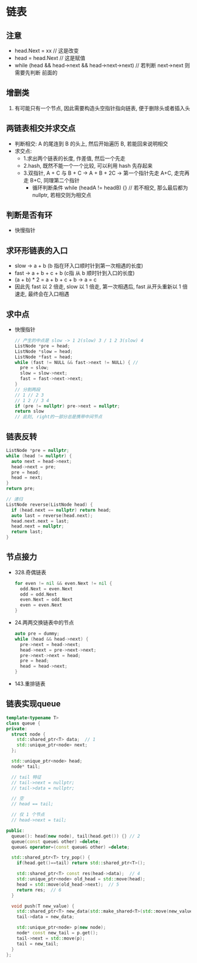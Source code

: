 # 链表

## 注意

- head.Next = xx // 这是改变
- head = head.Next // 这是赋值
- while (head && head->next && head->next->next) // 若判断 next->next 则需要先判断 前面的

## 增删类

1. 有可能只有一个节点, 因此需要构造头空指针指向链表, 便于删除头或者插入头  

## 两链表相交并求交点

- 判断相交: A 的尾连到 B 的头上, 然后开始遍历 B, 若能回来说明相交
- 求交点:
  - 1.求出两个链表的长度, 作差值, 然后一个先走
  - 2.hash, 既然不能一个一个比较, 可以利用 hash 先存起来
  - 3.双指针, A + C 与 B + C -> A + B + 2C -> 第一个指针先走 A+C, 走完再走 B+C, 同理第二个指针
    - 循环判断条件 while (headA != headB) {} // 若不相交, 那么最后都为 nullptr, 若相交则为相交点

## 判断是否有环

- 快慢指针

## 求环形链表的入口

- slow -> a + b (b 指在环入口顺时针到第一次相遇的长度)
- fast -> a + b + c + b (c指 从 b 顺时针到入口的长度)
- (a + b) * 2 = a + b + c + b -> a = c
- 因此先 fast 以 2 倍走, slow 以 1 倍走, 第一次相遇后, fast 从开头重新以 1 倍速走, 最终会在入口相遇

## 求中点

- 快慢指针

  ```c
  // 产生的中点是 slow -> 1 2(slow) 3 / 1 2 3(slow) 4
  ListNode *pre = head;
  ListNode *slow = head;
  ListNode *fast = head;
  while (fast != NULL && fast->next != NULL) { //
    pre = slow;
    slow = slow->next;
    fast = fast->next->next;
  }
  // 分割两段
  // 1 // 2 3
  // 1 2 // 3 4
  if (pre != nullptr) pre->next = nullptr;
  return slow
  // 此刻, right的一部分总是携带中间节点
  ```

## 链表反转

```c++
ListNode *pre = nullptr;
while (head != nullptr) {
  auto next = head->next;
  head->next = pre;
  pre = head;
  head = next;
}
return pre;

// 递归
ListNode reverse(ListNode head) {
  if (head.next == nullptr) return head;
  auto last = reverse(head.next);
  head.next.next = last;
  head.next = nullptr;
  return last;
}
```

## 节点接力

- 328.奇偶链表

    ```go
    for even != nil && even.Next != nil {
      odd.Next = even.Next
      odd = odd.Next
      even.Next = odd.Next
      even = even.Next
    }
    ```

- 24.两两交换链表中的节点

    ```c++
    auto pre = dummy;
    while (head && head->next) {
      pre->next = head->next;
      head->next = pre->next->next;
      pre->next->next = head;
      pre = head;
      head = head->next;
    }
    ```

- 143.重排链表

## 链表实现queue

```c++
template<typename T>
class queue {
private:
  struct node {
    std::shared_ptr<T> data;  // 1
    std::unique_ptr<node> next;
  };

  std::unique_ptr<node> head;
  node* tail;

  // tail 特征
  // tail->next = nullptr;
  // tail->data = nullptr;

  // 空
  // head == tail;

  // 仅 1 个节点
  // head->next = tail;

public:
  queue(): head(new node), tail(head.get()) {} // 2
  queue(const queue& other) =delete;
  queue& operator=(const queue& other) =delete;

  std::shared_ptr<T> try_pop() {
    if(head.get()==tail) return std::shared_ptr<T>();

    std::shared_ptr<T> const res(head->data);  // 4
    std::unique_ptr<node> old_head = std::move(head);
    head = std::move(old_head->next);  // 5
    return res;  // 6
  }

  void push(T new_value) {
    std::shared_ptr<T> new_data(std::make_shared<T>(std::move(new_value)));
    tail->data = new_data;

    std::unique_ptr<node> p(new node);
    node* const new_tail = p.get();
    tail->next = std::move(p);
    tail = new_tail;
  }
};
```
